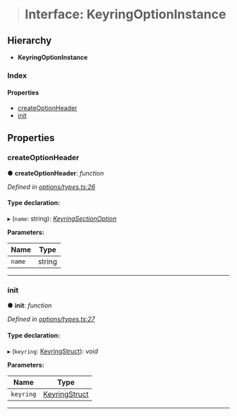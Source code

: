 > # Interface: KeyringOptionInstance

## Hierarchy

* **KeyringOptionInstance**

### Index

#### Properties

* [createOptionHeader](_options_types_.keyringoptioninstance.md#createoptionheader)
* [init](_options_types_.keyringoptioninstance.md#init)

## Properties

###  createOptionHeader

● **createOptionHeader**: *function*

*Defined in [options/types.ts:26](url)*

#### Type declaration:

▸ (`name`: string): *[KeyringSectionOption](../modules/_options_types_.md#keyringsectionoption)*

**Parameters:**

Name | Type |
------ | ------ |
`name` | string |

___

###  init

● **init**: *function*

*Defined in [options/types.ts:27](url)*

#### Type declaration:

▸ (`keyring`: [KeyringStruct](_types_.keyringstruct.md)): *void*

**Parameters:**

Name | Type |
------ | ------ |
`keyring` | [KeyringStruct](_types_.keyringstruct.md) |

___